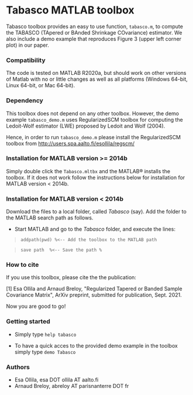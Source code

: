 # Tabasco MATLAB toolbox
Tabasco toolbox provides an easy to use function, `tabasco.m`, to compute the TABASCO (TApered or BAnded Shrinkage COvariance) estimator. We also include a demo example that reproduces Figure 3 (upper left corner plot) in our paper.

### Compatibility

The code is tested on MATLAB R2020a, but should work on other versions of Matlab with no or little changes as well as all platforms (Windows 64-bit, Linux 64-bit, or Mac 64-bit).

### Dependency

This toolbox does not depend on any other toolbox. However, the demo example `tabasco_demo.m` uses RegularizedSCM toolbox for computing the Ledoit-Wolf estimator (LWE) proposed by Ledoit and Wolf (2004). 

Hence, in order to run `tabasco_demo.m` please install the RegularizedSCM toolbox from http://users.spa.aalto.fi/esollila/regscm/

### Installation for MATLAB version >= 2014b

Simply double click the `Tabasco.mltbx`  and the MATLAB® installs the toolbox. If it does not work follow the instructions below for installation for MATLAB version < 2014b.

### Installation for MATLAB version < 2014b

Download the files to a local folder, called _Tabasco_ (say). 
Add the folder to the MATLAB search path as follows.
-  Start MATLAB and go to the _Tabasco_ folder, and execute the lines:

> `addpath(pwd) %<-- Add the toolbox to the MATLAB path`

> `save path  %<-- Save the path %`

### How to cite

If you use this toolbox, please cite the the publication:

[1] Esa Ollila and Arnaud Breloy, "Regularized Tapered or Banded Sample Covariance Matrix", ArXiv preprint, submitted for publication, Sept. 2021.

Now you are good to go!

### Getting started

- Simply type  `help tabasco`

- To have a quick acces to the provided demo example in the toolbox simply type `demo Tabasco`

### Authors
* Esa Ollila, esa DOT ollila AT aalto.fi
* Arnaud Breloy, abreloy AT parisnanterre DOT fr
